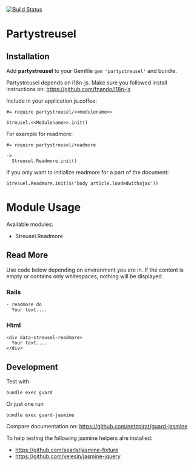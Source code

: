 [![Build Status](https://travis-ci.org/screenconcept/partystreusel.svg?branch=development)](https://travis-ci.org/screenconcept/partystreusel)
# Partystreusel

## Installation

Add **partystreusel** to your Gemfile `gem 'partystreusel'` and bundle.

Partystreusel depends on i18n-js. Make sure you followed install
instructions on: https://github.com/fnando/i18n-js

Include in your application.js.coffee:

    #= require partystreusel/<<modulename>>

    Streusel.<<Modulename>>.init()

For example for readmore:

    #= require partystreusel/readmore

    ->
      Streusel.Readmore.init()

If you only want to initialize readmore for a part of the document:

    Stresuel.Readmore.init($('body article.loadedwithajax'))

# Module Usage

Available modules:
* Streusel.Readmore

## Read More

Use code below depending on environment you are in. If the content is
empty or contains only whitespaces, nothing will be displayed.

### Rails

    - readmore do
      Your text....

### Html

    <div data-streusel-readmore>
      Your text....
    </div>

## Development

Test with

    bundle exec guard

Or just one run

    bundle exec guard-jasmine

Compare documentation on: https://github.com/netzpirat/guard-jasmine

To help testing the following jasmine helpers alre installed:
* https://github.com/searls/jasmine-fixture
* https://github.com/velesin/jasmine-jquery

